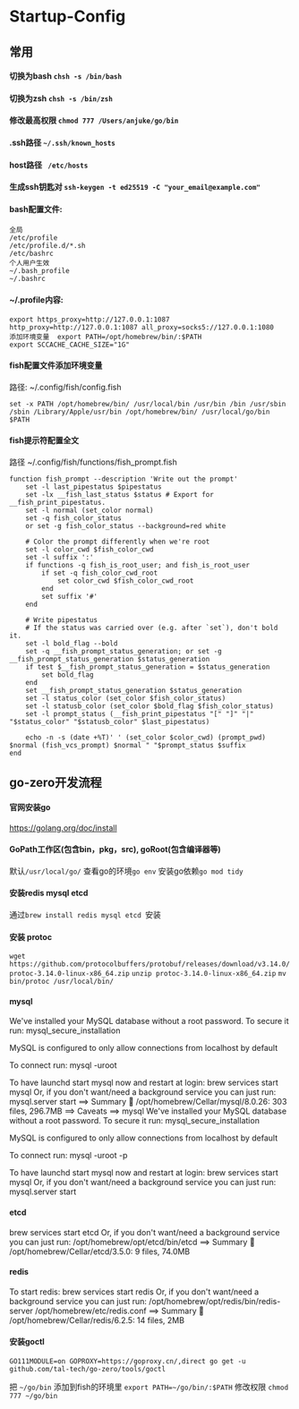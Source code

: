 # Startup-Config

## 常用
#### 切换为bash ```chsh -s /bin/bash```
#### 切换为zsh ```chsh -s /bin/zsh```
#### 修改最高权限 ```chmod 777 /Users/anjuke/go/bin ```
#### .ssh路径 ```~/.ssh/known_hosts```
#### host路径 ``` /etc/hosts```
#### 生成ssh钥匙对 ```ssh-keygen -t ed25519 -C "your_email@example.com" ```
#### bash配置文件:
```
全局
/etc/profile
/etc/profile.d/*.sh
/etc/bashrc
个人用户生效
~/.bash_profile
~/.bashrc
```
#### ~/.profile内容:
``` 
export https_proxy=http://127.0.0.1:1087 http_proxy=http://127.0.0.1:1087 all_proxy=socks5://127.0.0.1:1080
添加环境变量  export PATH=/opt/homebrew/bin/:$PATH
export SCCACHE_CACHE_SIZE="1G"
```

#### fish配置文件添加环境变量
路径: ~/.config/fish/config.fish 
```
set -x PATH /opt/homebrew/bin/ /usr/local/bin /usr/bin /bin /usr/sbin /sbin /Library/Apple/usr/bin /opt/homebrew/bin/ /usr/local/go/bin $PATH
```

#### fish提示符配置全文
路径 ~/.config/fish/functions/fish_prompt.fish

```
function fish_prompt --description 'Write out the prompt'
    set -l last_pipestatus $pipestatus
    set -lx __fish_last_status $status # Export for __fish_print_pipestatus.
    set -l normal (set_color normal)
    set -q fish_color_status
    or set -g fish_color_status --background=red white

    # Color the prompt differently when we're root
    set -l color_cwd $fish_color_cwd
    set -l suffix ':'
    if functions -q fish_is_root_user; and fish_is_root_user
        if set -q fish_color_cwd_root
            set color_cwd $fish_color_cwd_root
        end
        set suffix '#'
    end

    # Write pipestatus
    # If the status was carried over (e.g. after `set`), don't bold it.
    set -l bold_flag --bold
    set -q __fish_prompt_status_generation; or set -g __fish_prompt_status_generation $status_generation
    if test $__fish_prompt_status_generation = $status_generation
        set bold_flag
    end
    set __fish_prompt_status_generation $status_generation
    set -l status_color (set_color $fish_color_status)
    set -l statusb_color (set_color $bold_flag $fish_color_status)
    set -l prompt_status (__fish_print_pipestatus "[" "]" "|" "$status_color" "$statusb_color" $last_pipestatus)

    echo -n -s (date +%T)' ' (set_color $color_cwd) (prompt_pwd) $normal (fish_vcs_prompt) $normal " "$prompt_status $suffix
end
```

## go-zero开发流程
#### 官网安装go
https://golang.org/doc/install
#### GoPath工作区(包含bin，pkg，src), goRoot(包含编译器等)
默认```/usr/local/go/```
查看go的环境```go env```
安装go依赖```go mod tidy```

#### 安装redis mysql etcd 
通过```brew install redis mysql etcd ```安装

#### 安装 protoc
```wget https://github.com/protocolbuffers/protobuf/releases/download/v3.14.0/protoc-3.14.0-linux-x86_64.zip```
```unzip protoc-3.14.0-linux-x86_64.zip```
```mv bin/protoc /usr/local/bin/```


####  mysql

We've installed your MySQL database without a root password. To secure it run:
    mysql_secure_installation

MySQL is configured to only allow connections from localhost by default

To connect run:
    mysql -uroot

To have launchd start mysql now and restart at login:
  brew services start mysql
Or, if you don't want/need a background service you can just run:
  mysql.server start
==> Summary
🍺  /opt/homebrew/Cellar/mysql/8.0.26: 303 files, 296.7MB
==> Caveats
==> mysql
We've installed your MySQL database without a root password. To secure it run:
    mysql_secure_installation

MySQL is configured to only allow connections from localhost by default

To connect run:
    mysql -uroot -p

To have launchd start mysql now and restart at login:
  brew services start mysql
Or, if you don't want/need a background service you can just run:
  mysql.server start


#### etcd
  brew services start etcd
Or, if you don't want/need a background service you can just run:
  /opt/homebrew/opt/etcd/bin/etcd
==> Summary
🍺  /opt/homebrew/Cellar/etcd/3.5.0: 9 files, 74.0MB


#### redis
To start redis:
  brew services start redis
Or, if you don't want/need a background service you can just run:
  /opt/homebrew/opt/redis/bin/redis-server /opt/homebrew/etc/redis.conf
==> Summary
🍺  /opt/homebrew/Cellar/redis/6.2.5: 14 files, 2MB


#### 安装goctl
```GO111MODULE=on GOPROXY=https://goproxy.cn/,direct go get -u github.com/tal-tech/go-zero/tools/goctl```

把 ```~/go/bin``` 添加到fish的环境里 ```export PATH=~/go/bin/:$PATH```
修改权限 ```chmod 777 ~/go/bin``` 


